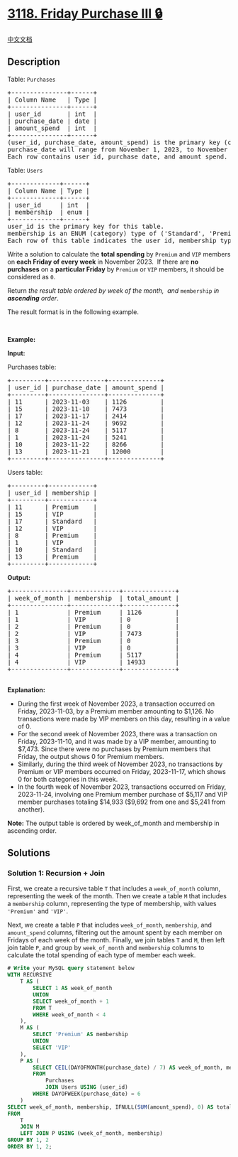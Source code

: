 # [3118. Friday Purchase III 🔒](https://leetcode.com/problems/friday-purchase-iii)

[中文文档](/solution/3100-3199/3118.Friday%20Purchase%20III/README.md)

<!-- tags:Database -->

## Description

<p>Table: <code>Purchases</code></p>

<pre>
+---------------+------+
| Column Name   | Type |
+---------------+------+
| user_id       | int  |
| purchase_date | date |
| amount_spend  | int  |
+---------------+------+
(user_id, purchase_date, amount_spend) is the primary key (combination of columns with unique values) for this table.
purchase_date will range from November 1, 2023, to November 30, 2023, inclusive of both dates.
Each row contains user_id, purchase_date, and amount_spend.
</pre>

<p>Table: <code>Users</code></p>

<pre>
+-------------+------+
| Column Name | Type |
+-------------+------+
| user_id     | int  |
| membership  | enum |
+-------------+------+
user_id is the primary key for this table.
membership is an ENUM (category) type of (&#39;Standard&#39;, &#39;Premium&#39;, &#39;VIP&#39;).
Each row of this table indicates the user_id, membership type.
</pre>

<p>Write a solution to calculate the <strong>total spending</strong> by <code>Premium</code>&nbsp;and <code>VIP</code> members on <strong>each Friday of every week</strong> in November 2023.&nbsp; If there are <strong>no purchases</strong> on a <strong>particular Friday</strong> by <code>Premium</code> or <code>VIP</code> members, it should be considered as <code>0</code>.</p>

<p>Return <em>the result table</em>&nbsp;<em>ordered by week of the month,&nbsp; and </em><code>membership</code><em> in <strong>ascending</strong> order</em>.</p>

<p>The result format is in the following example.</p>

<p>&nbsp;</p>
<p><strong class="example">Example:</strong></p>

<div class="example-block">
<p><strong>Input:</strong></p>

<p>Purchases table:</p>

<pre class="example-io">
+---------+---------------+--------------+
| user_id | purchase_date | amount_spend |
+---------+---------------+--------------+
| 11      | 2023-11-03    | 1126         |
| 15      | 2023-11-10    | 7473         |
| 17      | 2023-11-17    | 2414         |
| 12      | 2023-11-24    | 9692         |
| 8       | 2023-11-24    | 5117         |
| 1       | 2023-11-24    | 5241         |
| 10      | 2023-11-22    | 8266         |
| 13      | 2023-11-21    | 12000        |
+---------+---------------+--------------+
</pre>

<p>Users table:</p>

<pre class="example-io">
+---------+------------+
| user_id | membership |
+---------+------------+
| 11      | Premium    |
| 15      | VIP        |
| 17      | Standard   |
| 12      | VIP        |
| 8       | Premium    |
| 1       | VIP        |
| 10      | Standard   |
| 13      | Premium    |
+---------+------------+
</pre>

<p><strong>Output:</strong></p>

<pre class="example-io">
+---------------+-------------+--------------+
| week_of_month | membership  | total_amount |
+---------------+-------------+--------------+
| 1             | Premium     | 1126         |
| 1             | VIP         | 0            |
| 2             | Premium     | 0            |
| 2             | VIP         | 7473         |
| 3             | Premium     | 0            |
| 3             | VIP         | 0            |
| 4             | Premium     | 5117         |
| 4             | VIP         | 14933        |
+---------------+-------------+--------------+
        </pre>

<p><strong>Explanation:</strong></p>

<ul>
	<li>During the first week of November 2023, a transaction occurred on Friday, 2023-11-03, by a Premium member amounting to $1,126. No transactions were made by VIP members on this day, resulting in a value of 0.</li>
	<li>For the second week of November 2023, there was a transaction on Friday, 2023-11-10, and it was made by a VIP member, amounting to $7,473. Since there were no purchases by Premium members that Friday, the output shows 0 for Premium members.</li>
	<li>Similarly, during the third week of November 2023, no transactions by Premium or VIP members occurred on Friday, 2023-11-17, which shows 0 for both categories in this week.</li>
	<li>In the fourth week of November 2023, transactions occurred on Friday, 2023-11-24, involving one Premium member purchase of $5,117 and VIP member purchases totaling $14,933 ($9,692 from one and $5,241 from another).</li>
</ul>

<p><strong>Note:</strong> The output table is ordered by week_of_month and membership in ascending order.</p>
</div>

## Solutions

### Solution 1: Recursion + Join

First, we create a recursive table `T` that includes a `week_of_month` column, representing the week of the month. Then we create a table `M` that includes a `membership` column, representing the type of membership, with values `'Premium'` and `'VIP'`.

Next, we create a table `P` that includes `week_of_month`, `membership`, and `amount_spend` columns, filtering out the amount spent by each member on Fridays of each week of the month. Finally, we join tables `T` and `M`, then left join table `P`, and group by `week_of_month` and `membership` columns to calculate the total spending of each type of member each week.

<!-- tabs:start -->

```sql
# Write your MySQL query statement below
WITH RECURSIVE
    T AS (
        SELECT 1 AS week_of_month
        UNION
        SELECT week_of_month + 1
        FROM T
        WHERE week_of_month < 4
    ),
    M AS (
        SELECT 'Premium' AS membership
        UNION
        SELECT 'VIP'
    ),
    P AS (
        SELECT CEIL(DAYOFMONTH(purchase_date) / 7) AS week_of_month, membership, amount_spend
        FROM
            Purchases
            JOIN Users USING (user_id)
        WHERE DAYOFWEEK(purchase_date) = 6
    )
SELECT week_of_month, membership, IFNULL(SUM(amount_spend), 0) AS total_amount
FROM
    T
    JOIN M
    LEFT JOIN P USING (week_of_month, membership)
GROUP BY 1, 2
ORDER BY 1, 2;
```

<!-- tabs:end -->

<!-- end -->
